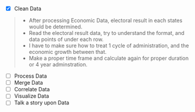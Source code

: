 
- [x] Clean Data
>- After processing Economic Data, electoral result in each states would be determined.
>- Read the electoral result data, try to understand the format, and data points of under each row.
>- I have to make sure how to treat 1 cycle of administration, and the economic growth between that.
>- Make a proper time frame and calculate again for proper duration or 4 year adminstration.
- [ ] Process Data
- [ ] Merge Data
- [ ] Correlate Data
- [ ] Visualize Data
- [ ] Talk a story upon Data